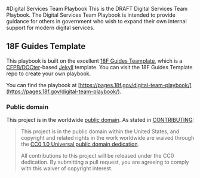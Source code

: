 #Digital Services Team Playbook
This is the DRAFT Digital Services Team Playbook.  The Digital Services Team Playbook is intended to provide guidance for others in government who wish to expand their own internal support for modern digital services.  

## 18F Guides Template

This playbook is built on the excellent [18F Guides Teamplate](http://18f.github.io/guides/), which is a
[CFPB/DOCter](https://github.com/CFPB/DOCter)-based
[Jekyll](http://jekyllrb.com/) template.  You can visit the 18F Guides Template repo to create your own playbook.

You can find the playbook at [https://pages.18f.gov/digital-team-playbook/](https://pages.18f.gov/digital-team-playbook/).

### Public domain

This project is in the worldwide [public domain](LICENSE.md). As stated in [CONTRIBUTING](CONTRIBUTING.md):

> This project is in the public domain within the United States, and copyright and related rights in the work worldwide are waived through the [CC0 1.0 Universal public domain dedication](https://creativecommons.org/publicdomain/zero/1.0/).
>
> All contributions to this project will be released under the CC0
>dedication. By submitting a pull request, you are agreeing to comply
>with this waiver of copyright interest.
